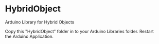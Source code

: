 # HybridObject
Arduino Library for Hybrid Objects

Copy this "HybridObject" folder in to your Arduino Libraries folder.
Restart the Arduino Application.